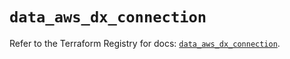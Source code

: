 # `data_aws_dx_connection`

Refer to the Terraform Registry for docs: [`data_aws_dx_connection`](https://registry.terraform.io/providers/hashicorp/aws/3.76.1/docs/data-sources/dx_connection).
